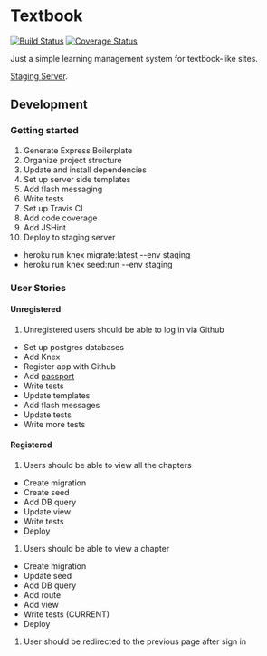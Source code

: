 # Textbook

[![Build Status](https://travis-ci.org/mjhea0/textbook.svg?branch=master)](https://travis-ci.org/mjhea0/textbook)
[![Coverage Status](https://coveralls.io/repos/github/mjhea0/textbook/badge.svg?branch=master)](https://coveralls.io/github/mjhea0/textbook?branch=master)

Just a simple learning management system for textbook-like sites.

[Staging Server](http://textbook-lms.herokuapp.com/).

## Development

### Getting started

1. Generate Express Boilerplate
1. Organize project structure
1. Update and install dependencies
1. Set up server side templates
1. Add flash messaging
1. Write tests
1. Set up Travis CI
1. Add code coverage
1. Add JSHint
1. Deploy to staging server
  - heroku run knex migrate:latest --env staging
  - heroku run knex seed:run --env staging

### User Stories

#### Unregistered

1. Unregistered users should be able to log in via Github
  - Set up postgres databases
  - Add Knex
  - Register app with Github
  - Add [passport](https://github.com/jaredhanson/passport-github)
  - Write tests
  - Update templates
  - Add flash messages
  - Update tests
  - Write more tests

#### Registered

1. Users should be able to view all the chapters
  - Create migration
  - Create seed
  - Add DB query
  - Update view
  - Write tests
  - Deploy
1. Users should be able to view a chapter
  - Create migration
  - Update seed
  - Add DB query
  - Add route
  - Add view
  - Write tests (CURRENT)
  - Deploy
1. User should be redirected to the previous page after sign in
